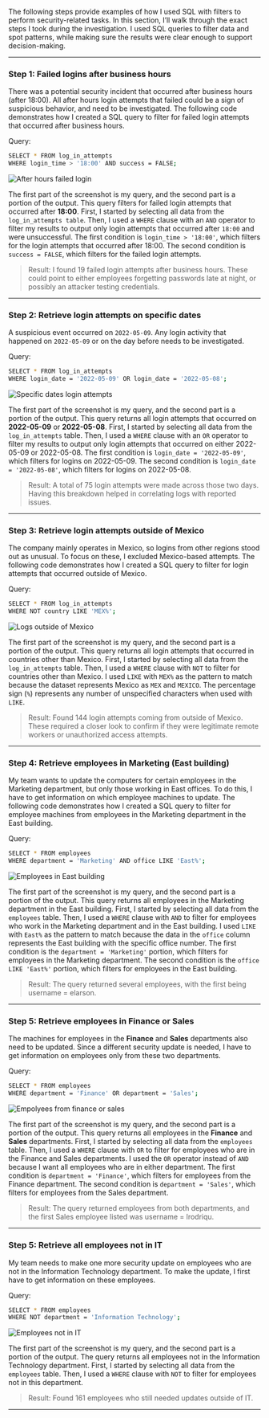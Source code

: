 The following steps provide examples of how I used SQL with filters to perform security-related
tasks.
In this section, I’ll walk through the exact steps I took during the investigation. I used SQL queries to filter data and spot patterns, while making sure the results were clear enough to support decision-making.

---

### Step 1: Failed logins after business hours
There was a potential security incident that occurred after business hours (after 18:00). All after
hours login attempts that failed could be a sign of suspicious behavior, and need to be investigated.
The following code demonstrates how I created a SQL query to filter for failed login attempts
that occurred after business hours.

Query:
```bash
SELECT * FROM log_in_attempts 
WHERE login_time > '18:00' AND success = FALSE;
```
![After hours failed login]()

The first part of the screenshot is my query, and the second part is a portion of the output. This
query filters for failed login attempts that occurred after **18:00**. First, I started by selecting all
data from the `log_in_attempts table`. Then, I used a `WHERE` clause with an `AND` operator to
filter my results to output only login attempts that occurred after `18:00` and were unsuccessful.
The first condition is `login_time > '18:00'`, which filters for the login attempts that
occurred after 18:00. The second condition is `success = FALSE`, which filters for the failed
login attempts.
> Result: I found 19 failed login attempts after business hours. These could point to either employees forgetting passwords late at night, or possibly an attacker testing credentials.

---

### Step 2: Retrieve login attempts on specific dates
A suspicious event occurred on `2022-05-09`. Any login activity that happened on `2022-05-09`
or on the day before needs to be investigated.

Query:
```bash
SELECT * FROM log_in_attempts 
WHERE login_date = '2022-05-09' OR login_date = '2022-05-08';
```
![Specific dates login attempts]()

The first part of the screenshot is my query, and the second part is a portion of the output. This
query returns all login attempts that occurred on **2022-05-09** or **2022-05-08**. First, I started by
selecting all data from the `log_in_attempts` table. Then, I used a `WHERE` clause with an `OR`
operator to filter my results to output only login attempts that occurred on either 2022-05-09
or 2022-05-08. The first condition is `login_date = '2022-05-09'`, which filters for logins
on 2022-05-09. The second condition is `login_date = '2022-05-08'`, which filters for
logins on 2022-05-08.
> Result: A total of 75 login attempts were made across those two days. Having this breakdown helped in correlating logs with reported issues.

---

### Step 3: Retrieve login attempts outside of Mexico
The company mainly operates in Mexico, so logins from other regions stood out as unusual. To focus on these, I excluded Mexico-based attempts.
The following code demonstrates how I created a SQL query to filter for login attempts that
occurred outside of Mexico.

Query:
```bash
SELECT * FROM log_in_attempts 
WHERE NOT country LIKE 'MEX%';
```
![Logs outside of Mexico]()

The first part of the screenshot is my query, and the second part is a portion of the output. This
query returns all login attempts that occurred in countries other than Mexico. First, I started by
selecting all data from the `log_in_attempts` table. Then, I used a `WHERE` clause with `NOT` to
filter for countries other than Mexico. I used `LIKE` with `MEX%` as the pattern to match because
the dataset represents Mexico as `MEX` and `MEXICO`. The percentage sign (`%`) represents any
number of unspecified characters when used with `LIKE`.
> Result: Found 144 login attempts coming from outside of Mexico. These required a closer look to confirm if they were legitimate remote workers or unauthorized access attempts.

---

### Step 4: Retrieve employees in Marketing (East building) 
My team wants to update the computers for certain employees in the Marketing department, but only those working in East offices.
To do this, I have to get information on which employee machines to update. The following code demonstrates how I created a SQL query to filter for employee machines from employees in the Marketing department in the East building.

Query:
```bash
SELECT * FROM employees 
WHERE department = 'Marketing' AND office LIKE 'East%';
```
![Employees in East building]()

The first part of the screenshot is my query, and the second part is a portion of the output. This
query returns all employees in the Marketing department in the East building. First, I started by
selecting all data from the `employees` table. Then, I used a `WHERE` clause with `AND` to filter for
employees who work in the Marketing department and in the East building. I used `LIKE` with
`East%` as the pattern to match because the data in the `office` column represents the East
building with the specific office number. The first condition is the `department =
'Marketing'` portion, which filters for employees in the Marketing department. The second
condition is the `office LIKE 'East%'` portion, which filters for employees in the East
building.
> Result: The query returned several employees, with the first being username = elarson.

---

### Step 5: Retrieve employees in Finance or Sales
The machines for employees in the **Finance** and **Sales** departments also need to be updated.
Since a different security update is needed, I have to get information on employees only from
these two departments.

Query:
```bash
SELECT * FROM employees 
WHERE department = 'Finance' OR department = 'Sales';
```
![Empolyees from finance or sales]()

The first part of the screenshot is my query, and the second part is a portion of the output. This
query returns all employees in the **Finance** and **Sales** departments. First, I started by selecting
all data from the `employees` table. Then, I used a `WHERE` clause with `OR` to filter for employees
who are in the Finance and Sales departments. I used the `OR` operator instead of `AND` because I
want all employees who are in either department. The first condition is `department =
'Finance'`, which filters for employees from the Finance department. The second condition is
`department = 'Sales'`, which filters for employees from the Sales department.
> Result: The query returned employees from both departments, and the first Sales employee listed was username = lrodriqu.

---

### Step 5: Retrieve all employees not in IT
My team needs to make one more security update on employees who are not in the
Information Technology department. To make the update, I first have to get information on
these employees.

Query:
```bash
SELECT * FROM employees 
WHERE NOT department = 'Information Technology';
```
![Employees not in IT]()

The first part of the screenshot is my query, and the second part is a portion of the output. The
query returns all employees not in the Information Technology department. First, I started by
selecting all data from the `employees` table. Then, I used a `WHERE` clause with `NOT` to filter for
employees not in this department.
> Result: Found 161 employees who still needed updates outside of IT.

---
